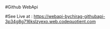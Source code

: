 #Github WebApi 

#See Live at : https://webapi-bychirag-githubapi-3p34g8g716kslzyexo.web.codequotient.com
